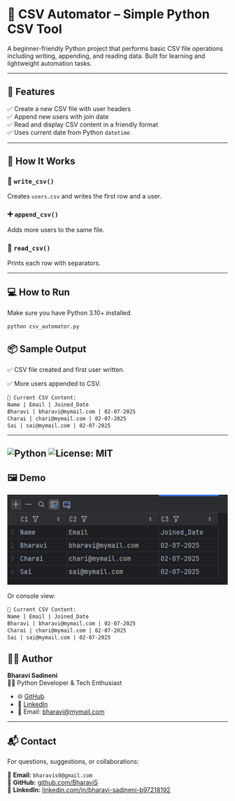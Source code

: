 # 📂 CSV Automator – Simple Python CSV Tool

A beginner-friendly Python project that performs basic CSV file operations including writing, appending, and reading data. Built for learning and lightweight automation tasks.

---

## 🔧 Features

✅ Create a new CSV file with user headers  
✅ Append new users with join date  
✅ Read and display CSV content in a friendly format  
✅ Uses current date from Python `datetime`

---

## 📁 How It Works

### 📝 `write_csv()`  
Creates `users.csv` and writes the first row and a user.

### ➕ `append_csv()`  
Adds more users to the same file.

### 📖 `read_csv()`  
Prints each row with separators.

---

## 💻 How to Run

Make sure you have Python 3.10+ installed.

```bash
python csv_automator.py
```
## 📦 Sample Output

✅ CSV file created and first user written.

✅ More users appended to CSV.

```
📄 Current CSV Content:
Name | Email | Joined_Date
Bharavi | bharavi@mymail.com | 02-07-2025
Charai | chari@mymail.com | 02-07-2025
Sai | sai@mymail.com | 02-07-2025
```
---
![Python](https://img.shields.io/badge/python-3.13-blue)
![License: MIT](https://img.shields.io/badge/license-MIT-green)
---

## 🖼️ Demo

<img src="./demo.png" alt="Demo screenshot" width="600"/>

Or console view:

```
📄 Current CSV Content:
Name | Email | Joined_Date
Bharavi | bharavi@mymail.com | 02-07-2025
Charai | chari@mymail.com | 02-07-2025
Sai | sai@mymail.com | 02-07-2025
```

## 🙋‍♂️ Author

**Bharavi Sadineni**  
🧑‍💻 Python Developer & Tech Enthusiast  
- 🌐 [GitHub](https://github.com/BharaviS)  
- 🔗 [LinkedIn](https://www.linkedin.com/in/bharavi-sadineni-b97218192)  
- 📧 Email: bharavi@mymail.com

---

## 📬 Contact

For questions, suggestions, or collaborations:

📧 **Email:** `bharavis0@gmail.com`  
💼 **GitHub:** [github.com/BharaviS](https://github.com/BharaviS)  
🔗 **LinkedIn:** [linkedin.com/in/bharavi-sadineni-b97218192](https://www.linkedin.com/in/bharavi-sadineni-b97218192)

